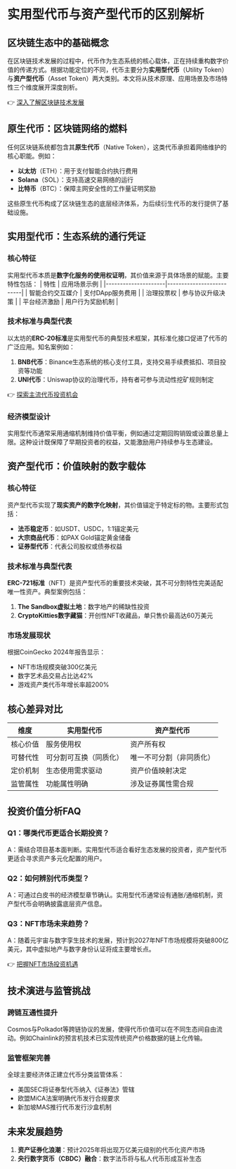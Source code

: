 # 实用型代币与资产型代币的区别解析

## 区块链生态中的基础概念

在区块链技术发展的过程中，代币作为生态系统的核心载体，正在持续重构数字价值的传递方式。根据功能定位的不同，代币主要分为**实用型代币**（Utility Token）与**资产型代币**（Asset Token）两大类别。本文将从技术原理、应用场景及市场特性三个维度展开深度剖析。

👉 [深入了解区块链技术发展](https://bit.ly/okx_welcome)

## 原生代币：区块链网络的燃料

任何区块链系统都包含其**原生代币**（Native Token），这类代币承担着网络维护的核心职能。例如：
- **以太坊**（ETH）：用于支付智能合约执行费用
- **Solana**（SOL）：支持高速交易网络的运行
- **比特币**（BTC）：保障主网安全性的工作量证明奖励

这些原生代币构成了区块链生态的底层经济体系，为后续衍生代币的发行提供了基础设施。

## 实用型代币：生态系统的通行凭证

### 核心特征
实用型代币本质是**数字化服务的使用权证明**，其价值来源于具体场景的赋能。主要特性包括：
| 特性                | 应用场景示例               |
|---------------------|--------------------------|
| 智能合约交互媒介    | 支付DApp服务费用         |
| 治理投票权          | 参与协议升级决策         |
| 平台经济激励        | 用户行为奖励机制         |

### 技术标准与典型代表
以太坊的**ERC-20标准**是实用型代币的典型技术框架，其标准化接口促进了代币的广泛应用。知名案例如：
1. **BNB代币**：Binance生态系统的核心支付工具，支持交易手续费抵扣、项目投资等功能
2. **UNI代币**：Uniswap协议的治理代币，持有者可参与流动性挖矿规则制定

👉 [探索主流代币投资机会](https://bit.ly/okx_welcome)

### 经济模型设计
实用型代币通常采用通缩机制维持价值平衡，例如通过定期回购销毁或设置总量上限。这种设计既保障了早期投资者的权益，又能激励用户持续参与生态建设。

## 资产型代币：价值映射的数字载体

### 核心特征
资产型代币实现了**现实资产的数字化映射**，其价值锚定于特定标的物。主要形式包括：
- **法币稳定币**：如USDT、USDC，1:1锚定美元
- **大宗商品代币**：如PAX Gold锚定黄金储备
- **证券型代币**：代表公司股权或债券权益

### 技术标准与典型代表
**ERC-721标准**（NFT）是资产型代币的重要技术突破，其不可分割特性完美适配唯一性资产。典型案例包括：
1. **The Sandbox虚拟土地**：数字地产的稀缺性投资
2. **CryptoKitties数字藏猫**：开创性NFT收藏品，单只售价最高达60万美元

### 市场发展现状
根据CoinGecko 2024年报告显示：
- NFT市场规模突破300亿美元
- 数字艺术品交易占比达42%
- 游戏资产类代币年增长率超200%

## 核心差异对比

| 维度            | 实用型代币                | 资产型代币                |
|-----------------|--------------------------|--------------------------|
| 核心价值        | 服务使用权                | 资产所有权                |
| 可替代性        | 可分割可互换（同质化）    | 唯一不可分割（非同质化）  |
| 定价机制        | 生态使用需求驱动          | 资产价值映射决定          |
| 监管属性        | 功能属性明确              | 涉及证券属性需合规        |

## 投资价值分析FAQ

### Q1：哪类代币更适合长期投资？
A：需结合项目基本面判断。实用型代币适合看好生态发展的投资者，资产型代币更适合寻求资产多元化配置的用户。

### Q2：如何辨别代币类型？
A：可通过白皮书的经济模型章节确认。实用型代币通常设有通胀/通缩机制，资产型代币会明确披露底层资产信息。

### Q3：NFT市场未来趋势？
A：随着元宇宙与数字孪生技术的发展，预计到2027年NFT市场规模将突破800亿美元，其中虚拟地产与数字身份认证将成主要增长点。

👉 [把握NFT市场投资机遇](https://bit.ly/okx_welcome)

## 技术演进与监管挑战

### 跨链互通性提升
Cosmos与Polkadot等跨链协议的发展，使得代币价值可以在不同生态间自由流动。例如Chainlink的预言机技术已实现传统资产价格数据的链上化传输。

### 监管框架完善
全球主要经济体正建立代币分类监管体系：
- 美国SEC将证券型代币纳入《证券法》管辖
- 欧盟MiCA法案明确代币发行合规要求
- 新加坡MAS推行代币发行沙盒机制

## 未来发展趋势

1. **资产证券化浪潮**：预计2025年将出现万亿美元级别的代币化资产市场
2. **央行数字货币（CBDC）融合**：数字法币将与私人代币形成互补生态